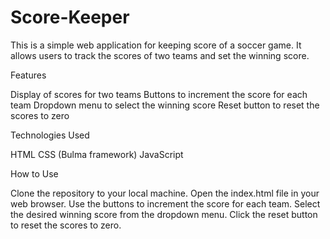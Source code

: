 # Score-Keeper

This is a simple web application for keeping score of a soccer game. It allows users to track the scores of two teams and set the winning score.

Features

Display of scores for two teams
Buttons to increment the score for each team
Dropdown menu to select the winning score
Reset button to reset the scores to zero

Technologies Used

HTML
CSS (Bulma framework)
JavaScript

How to Use

Clone the repository to your local machine.
Open the index.html file in your web browser.
Use the buttons to increment the score for each team.
Select the desired winning score from the dropdown menu.
Click the reset button to reset the scores to zero.



